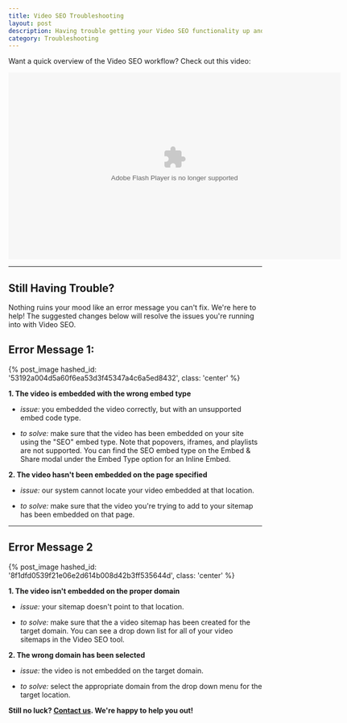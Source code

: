 ```yaml
---
title: Video SEO Troubleshooting
layout: post
description: Having trouble getting your Video SEO functionality up and running? Follow our simple troubleshooting guide to cure what ails you!
category: Troubleshooting
---
```


Want a quick overview of the Video SEO workflow? Check out this video:

<div id="the_video" class="video_embed">
<div id="wistia_38bcf1939d" class="wistia_embed" style="width:660px;height:371px;" data-video-width="660" data-video-height="371"><object id="wistia_38bcf1939d_seo" classid="clsid:D27CDB6E-AE6D-11cf-96B8-444553540000" style="display:block;height:371px;position:relative;width:660px;"><param name="movie" value="http://embed.wistia.com/flash/embed_player_v2.0.swf?2012-06-01"></param><param name="allowfullscreen" value="true"></param><param name="allowscriptaccess" value="always"></param><param name="bgcolor" value="#000000"></param><param name="wmode" value="opaque"></param><param name="flashvars" value="controlsVisibleOnLoad=true&customColor=4991C4&hdUrl%5Bheight%5D=720&hdUrl%5Btype%5D=hdflv&hdUrl%5Burl%5D=http%3A%2F%2Fembed.wistia.com%2Fdeliveries%2F627b601639c5d0410350b3179bc44530656a4633.bin&hdUrl%5Bwidth%5D=1280&mediaDuration=120.0&stillUrl=http%3A%2F%2Fembed.wistia.com%2Fdeliveries%2Fbb74d2c14c0cb97e71481a2afa205910c6c4aed8.jpg%3Fimage_crop_resized%3D660x371&unbufferedSeek=true&videoUrl=http%3A%2F%2Fembed.wistia.com%2Fdeliveries%2F8b99db5070ccaa006bfa668c21c8d1957f97a1a8.bin"></param><embed src="http://embed.wistia.com/flash/embed_player_v2.0.swf?2012-06-01" allowfullscreen="true" allowscriptaccess="always" bgcolor=#000000 flashvars="controlsVisibleOnLoad=true&customColor=4991C4&hdUrl%5Bheight%5D=720&hdUrl%5Btype%5D=hdflv&hdUrl%5Burl%5D=http%3A%2F%2Fembed.wistia.com%2Fdeliveries%2F627b601639c5d0410350b3179bc44530656a4633.bin&hdUrl%5Bwidth%5D=1280&mediaDuration=120.0&stillUrl=http%3A%2F%2Fembed.wistia.com%2Fdeliveries%2Fbb74d2c14c0cb97e71481a2afa205910c6c4aed8.jpg%3Fimage_crop_resized%3D660x371&unbufferedSeek=true&videoUrl=http%3A%2F%2Fembed.wistia.com%2Fdeliveries%2F8b99db5070ccaa006bfa668c21c8d1957f97a1a8.bin" name="wistia_38bcf1939d_html" style="display:block;height:100%;position:relative;width:100%;" type="application/x-shockwave-flash" wmode="opaque"></embed></object></div>
<script charset="ISO-8859-1" src="http://fast.wistia.net/static/concat/E-v1.js"></script>
<script>
wistiaEmbed = Wistia.embed("38bcf1939d", {
  version: "v1",
  videoWidth: 660,
  videoHeight: 371,
  controlsVisibleOnLoad: true,
  playerColor: "4991C4"
});
</script>
<script charset="ISO-8859-1" src="http://fast.wistia.net/embed/medias/38bcf1939d/metadata.js"></script>

<script>
var url = window.location.href.toString();
var playInterval;
if (url.indexOf('hf') != -1)
{
    playInterval = setInterval(autoPlay, 100);
}
function autoPlay()
{
    try{
    wistiaEmbed.play();
    clearInterval(playInterval);
    } catch (e) {}
}
</script>
</div>

---

## Still Having Trouble?

Nothing ruins your mood like an error message you can't fix. We're here to help! The suggested changes below will resolve the issues you're running into with Video SEO.

## Error Message 1:

{% post_image hashed_id: '53192a004d5a60f6ea53d3f45347a4c6a5ed8432', class: 'center' %}

**1. The video is embedded with the wrong embed type**

*  *issue:* you embedded the video correctly, but with an unsupported embed code type.

*  *to solve:* make sure that the video has been embedded on your site using the "SEO" embed type. Note that popovers, iframes, and playlists are not supported. You can find the SEO embed type on the Embed & Share modal under the Embed Type option for an Inline Embed.

**2. The video hasn't been embedded on the page specified**

*  *issue:* our system cannot locate your video embedded at that location.

*  *to solve:* make sure that the video you're trying to add to your sitemap has been embedded on that page.

---

## Error Message 2

{% post_image hashed_id: '8f1dfd0539f21e06e2d614b008d42b3ff535644d', class: 'center' %}

**1. The video isn't embedded on the proper domain**

*  *issue:* your sitemap doesn't point to that location.

*  *to solve:* make sure that the a video sitemap has been created for the target domain. You can see a drop down list for all of your video sitemaps in the Video SEO tool.

**2. The wrong domain has been selected**

*  *issue:* the video is not embedded on the target domain.

*  *to solve:* select the appropriate domain from the drop down menu for the target location.

**Still no luck? [Contact us](http://wistia.com/support/contact). We're happy to help you out!**
